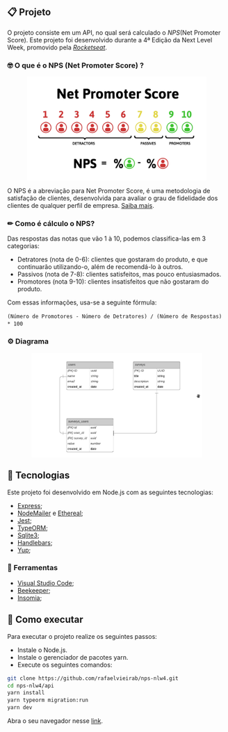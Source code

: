 ## 📋  Projeto
O projeto consiste em um API, no qual será calculado o *NPS*(Net Promoter Score). Este projeto foi desenvolvido durante a 4ª Edição da Next Level Week, promovido pela [*Rocketseat*](https://rocketseat.com.br/).

### 🤓 O que é o NPS (Net Promoter Score) ?
<!-- <div style=" height: 240px; display: flex; justify-content: center;"> -->
<div style="height: 240px;display: flex; justify-content: center;">
  <img style="" src="./.github/imgs/nps.jpg" alt="Net Promotes Score">
</div>

O NPS é a abreviação para Net Promoter Score, é uma metodologia de satisfação de clientes, desenvolvida para avaliar o grau de fidelidade dos clientes de qualquer perfil de empresa. [Saiba mais](https://www.netpromoter.com/know/).

### ✏   Como é cálculo o NPS?

Das respostas das notas que vão 1 à 10, podemos classifica-las em 3 categorias:
- Detratores (nota de 0-6): clientes que gostaram do produto, e que continuarão utilizando-o, além de recomendá-lo à outros.
- Passivos (nota de 7-8): clientes satisfeitos, mas pouco entusiasmados.
- Promotores (nota 9-10): clientes insatisfeitos que não gostaram do produto.

Com essas informações, usa-se a seguinte fórmula:

`(Número de Promotores - Número de Detratores) / (Número de Respostas) * 100`


### ⚙ Diagrama

<div style="height: 240px;display: flex; justify-content: center;">
  <img style="" src="./.github/imgs/diagram.png" alt="Diagrama">
</div>

## 🔧 Tecnologias

Este projeto foi desenvolvido em Node.js com as seguintes tecnologias:

- [Express](https://expressjs.com/);
- [NodeMailer](https://nodemailer.com/about/) e [Ethereal](https://ethereal.email/);
- [Jest](https://jestjs.io/);
- [TypeORM](https://typeorm.io/);
- [Sqlite3](https://www.npmjs.com/package/sqlite3);
- [Handlebars](https://handlebarsjs.com/);
- [Yup](https://github.com/jquense/yup);


### 🧰  Ferramentas
- [Visual Studio Code](https://code.visualstudio.com/);
- [Beekeeper](https://www.beekeeperstudio.io/);
- [Insomia](https://insomnia.rest/);

## 🚀 Como executar

Para executar o projeto realize os seguintes passos:

- Instale o Node.js.
- Instale o gerenciador de pacotes yarn.
- Execute os seguintes comandos:
```bash
git clone https://github.com/rafaelvieirab/nps-nlw4.git
cd nps-nlw4/api
yarn install
yarn typeorm migration:run
yarn dev
```

Abra o seu navegador nesse [link](http://localhost:3333/).